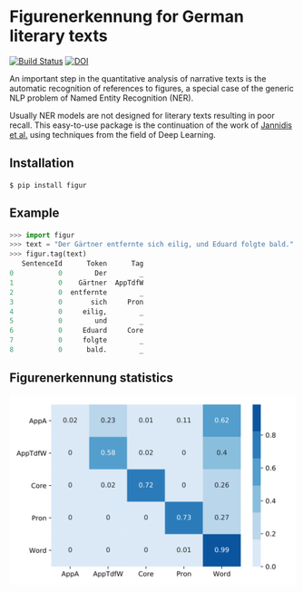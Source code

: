 # Figurenerkennung for German literary texts

[![Build Status](https://travis-ci.com/severinsimmler/figur.svg?branch=master)](https://travis-ci.com/severinsimmler/figur)
[![DOI](https://zenodo.org/badge/DOI/10.5281/zenodo.2592472.svg)](https://doi.org/10.5281/zenodo.2592472)


An important step in the quantitative analysis of narrative texts is the automatic recognition of references to figures, a special case of the generic NLP problem of Named Entity Recognition (NER).

Usually NER models are not designed for literary texts resulting in poor recall. This easy-to-use package is the continuation of the work of [Jannidis et al.](https://opus.bibliothek.uni-wuerzburg.de/opus4-wuerzburg/frontdoor/deliver/index/docId/14333/file/Jannidis_Figurenerkennung_Roman.pdf) using techniques from the field of Deep Learning.


## Installation

```
$ pip install figur
```


## Example

```python
>>> import figur
>>> text = "Der Gärtner entfernte sich eilig, und Eduard folgte bald."
>>> figur.tag(text)
   SentenceId      Token      Tag
0           0        Der        _
1           0    Gärtner  AppTdfW
2           0  entfernte        _
3           0       sich     Pron
4           0     eilig,        _
5           0        und        _
6           0     Eduard     Core
7           0     folgte        _
8           0      bald.        _
```


## Figurenerkennung statistics
![Confusion Matrix](doc/confusion-matrix.svg)
